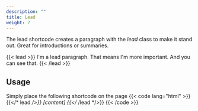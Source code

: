 ```yaml
---
description: ""
title: Lead
weight: 7
---
```


The lead shortcode creates a paragraph with the *lead* class to make it stand out. Great for introductions or summaries.

{{< lead >}}
I'm a lead paragraph. That means I'm more important. And you can see that.
{{< /lead >}}

## Usage
Simply place the following shortcode on the page
{{< code lang="html" >}}
{{</* lead */>}} [content] {{</* /lead */>}}
{{< /code >}}

